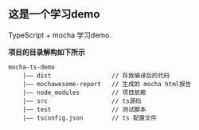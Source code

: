 ## 这是一个学习demo

TypeScript + mocha 学习demo.


**项目的目录解构如下所示**

```
mocha-ts-demo
    |—— dist                 // 存放编译后的代码
    |—— mochawesome-report   // 生成的 mocha html报告
    |—— node_modules         // 项目依赖
    |—— src                  // ts源码
    |—— test                 // 测试脚本
    |—— tsconfig.json        // ts 配置文件
```


